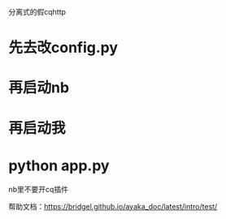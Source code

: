 分离式的假cqhttp

# 先去改config.py
# 再启动nb 
# 再启动我
# python app.py

nb里不要开cq插件

帮助文档：https://bridgel.github.io/ayaka_doc/latest/intro/test/
